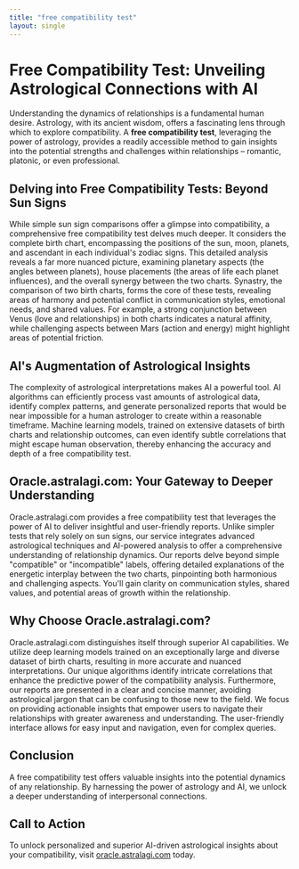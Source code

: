 ```yaml
---
title: "free compatibility test"
layout: single
---
```


# Free Compatibility Test: Unveiling Astrological Connections with AI

Understanding the dynamics of relationships is a fundamental human desire.  Astrology, with its ancient wisdom, offers a fascinating lens through which to explore compatibility.  A **free compatibility test**, leveraging the power of astrology, provides a readily accessible method to gain insights into the potential strengths and challenges within relationships – romantic, platonic, or even professional.

## Delving into Free Compatibility Tests: Beyond Sun Signs

While simple sun sign comparisons offer a glimpse into compatibility, a comprehensive free compatibility test delves much deeper.  It considers the complete birth chart, encompassing the positions of the sun, moon, planets, and ascendant in each individual's zodiac signs.  This detailed analysis reveals a far more nuanced picture, examining planetary aspects (the angles between planets), house placements (the areas of life each planet influences), and the overall synergy between the two charts.  Synastry, the comparison of two birth charts, forms the core of these tests, revealing areas of harmony and potential conflict in communication styles, emotional needs, and shared values.  For example, a strong conjunction between Venus (love and relationships) in both charts indicates a natural affinity, while challenging aspects between Mars (action and energy) might highlight areas of potential friction.

## AI's Augmentation of Astrological Insights

The complexity of astrological interpretations makes AI a powerful tool.  AI algorithms can efficiently process vast amounts of astrological data, identify complex patterns, and generate personalized reports that would be near impossible for a human astrologer to create within a reasonable timeframe.  Machine learning models, trained on extensive datasets of birth charts and relationship outcomes, can even identify subtle correlations that might escape human observation, thereby enhancing the accuracy and depth of a free compatibility test.

## Oracle.astralagi.com: Your Gateway to Deeper Understanding

Oracle.astralagi.com provides a free compatibility test that leverages the power of AI to deliver insightful and user-friendly reports. Unlike simpler tests that rely solely on sun signs, our service integrates advanced astrological techniques and AI-powered analysis to offer a comprehensive understanding of relationship dynamics. Our reports delve beyond simple "compatible" or "incompatible" labels, offering detailed explanations of the energetic interplay between the two charts, pinpointing both harmonious and challenging aspects.  You'll gain clarity on communication styles, shared values, and potential areas of growth within the relationship.

##  Why Choose Oracle.astralagi.com?

Oracle.astralagi.com distinguishes itself through superior AI capabilities. We utilize deep learning models trained on an exceptionally large and diverse dataset of birth charts, resulting in more accurate and nuanced interpretations.  Our unique algorithms identify intricate correlations that enhance the predictive power of the compatibility analysis.  Furthermore, our reports are presented in a clear and concise manner, avoiding astrological jargon that can be confusing to those new to the field.  We focus on providing actionable insights that empower users to navigate their relationships with greater awareness and understanding.  The user-friendly interface allows for easy input and navigation, even for complex queries.


## Conclusion

A free compatibility test offers valuable insights into the potential dynamics of any relationship.  By harnessing the power of astrology and AI, we unlock a deeper understanding of interpersonal connections.

## Call to Action

To unlock personalized and superior AI-driven astrological insights about your compatibility, visit [oracle.astralagi.com](https://oracle.astralagi.com) today.
